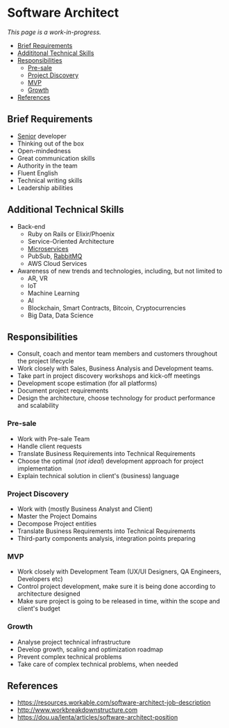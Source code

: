 # Software Architect

_This page is a work-in-progress._

* [Brief Requirements](#brief-requirements)
* [Addititonal Technical Skills](#additional-technical-skills)
* [Responsibilities](#responsibilities)
  * [Pre-sale](#pre-sale)
  * [Project Discovery](#project-discovery)
  * [MVP](#mvp)
  * [Growth](#growth)
* [References](#references)

## Brief Requirements

* [Senior](requirements.md#senior) developer
* Thinking out of the box
* Open-mindedness
* Great communication skills
* Authority in the team
* Fluent English
* Technical writing skills
* Leadership abilities

## Additional Technical Skills

* Back-end
  * Ruby on Rails or Elixir/Phoenix
  * Service-Oriented Architecture
  * [Microservices](https://samnewman.io/talks/principles-of-microservices)
  * PubSub, [RabbitMQ](https://www.rabbitmq.com)
  * AWS Cloud Services
* Awareness of new trends and technologies, including, but not limited to
  * AR, VR
  * IoT
  * Machine Learning
  * AI
  * Blockchain, Smart Contracts, Bitcoin, Cryptocurrencies
  * Big Data, Data Science


## Responsibilities

* Consult, coach and mentor team members and customers throughout the project lifecycle
* Work closely with Sales, Business Analysis and Development teams.
* Take part in project discovery workshops and kick-off meetings
* Development scope estimation (for all platforms)
* Document project requirements
* Design the architecture, choose technology for product performance and scalability

### Pre-sale

* Work with Pre-sale Team
* Handle client requests
* Translate Business Requirements into Technical Requirements
* Choose the optimal (_not ideal_) development approach for project implementation
* Explain technical solution in client's (business) language

### Project Discovery

* Work with (mostly Business Analyst and Client)
* Master the Project Domains
* Decompose Project entities
* Translate Business Requirements into Technical Requirements
* Third-party components analysis, integration points preparing

### MVP

* Work closely with Development Team (UX/UI Designers, QA Engineers, Developers etc)
* Control project development, make sure it is being done according to architecture designed
* Make sure project is going to be released in time, within the scope and client's budget

### Growth

* Analyse project technical infrastructure
* Develop growth, scaling and optimization roadmap
* Prevent complex technical problems
* Take care of complex technical problems, when needed


## References

* https://resources.workable.com/software-architect-job-description
* http://www.workbreakdownstructure.com
* https://dou.ua/lenta/articles/software-architect-position
